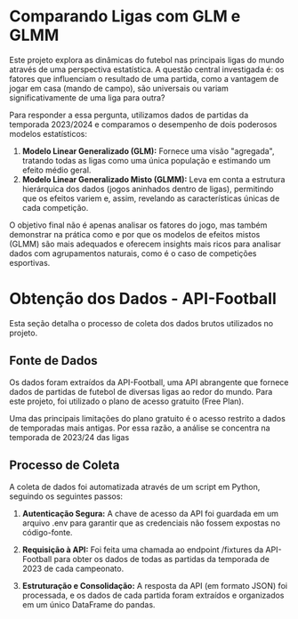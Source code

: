# Comparando Ligas com GLM e GLMM

Este projeto explora as dinâmicas do futebol nas principais ligas do mundo através de uma perspectiva estatística. A questão central investigada é: os fatores que influenciam o resultado de uma partida, como a vantagem de jogar em casa (mando de campo), são universais ou variam significativamente de uma liga para outra?

Para responder a essa pergunta, utilizamos dados de partidas da temporada 2023/2024 e comparamos o desempenho de dois poderosos modelos estatísticos:

1.  **Modelo Linear Generalizado (GLM):** Fornece uma visão "agregada", tratando todas as ligas como uma única população e estimando um efeito médio geral.
2.  **Modelo Linear Generalizado Misto (GLMM):** Leva em conta a estrutura hierárquica dos dados (jogos aninhados dentro de ligas), permitindo que os efeitos variem e, assim, revelando as características únicas de cada competição.

O objetivo final não é apenas analisar os fatores do jogo, mas também demonstrar na prática como e por que os modelos de efeitos mistos (GLMM) são mais adequados e oferecem insights mais ricos para analisar dados com agrupamentos naturais, como é o caso de competições esportivas.

# Obtenção dos Dados - API-Football

Esta seção detalha o processo de coleta dos dados brutos utilizados no projeto.

## Fonte de Dados

Os dados foram extraídos da API-Football, uma API abrangente que fornece dados de partidas de futebol de diversas ligas ao redor do mundo. Para este projeto, foi utilizado o plano de acesso gratuito (Free Plan).

Uma das principais limitações do plano gratuito é o acesso restrito a dados de temporadas mais antigas. Por essa razão, a análise se concentra na temporada de 2023/24 das ligas

## Processo de Coleta

A coleta de dados foi automatizada através de um script em Python, seguindo os seguintes passos:

1.  **Autenticação Segura:** A chave de acesso da API foi guardada em um arquivo .env para garantir que as credenciais não fossem expostas no código-fonte.

2.  **Requisição à API:** Foi feita uma chamada ao endpoint /fixtures da API-Football para obter os dados de todas as partidas da temporada de 2023 de cada campeonato.

3.  **Estruturação e Consolidação:** A resposta da API (em formato JSON) foi processada, e os dados de cada partida foram extraídos e organizados em um único DataFrame do pandas.
